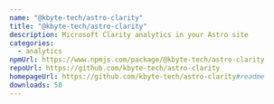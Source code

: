 ```yaml
---
name: "@kbyte-tech/astro-clarity"
title: "@kbyte-tech/astro-clarity"
description: Microsoft Clarity analytics in your Astro site
categories:
  - analytics
npmUrl: https://www.npmjs.com/package/@kbyte-tech/astro-clarity
repoUrl: https://github.com/kbyte-tech/astro-clarity
homepageUrl: https://github.com/kbyte-tech/astro-clarity#readme
downloads: 58
---
```

